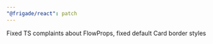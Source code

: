 ```yaml
---
"@frigade/react": patch
---
```


Fixed TS complaints about FlowProps, fixed default Card border styles
